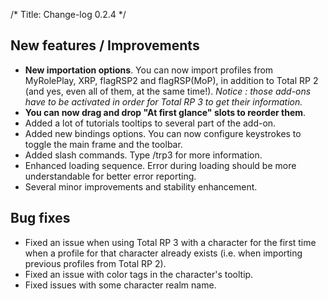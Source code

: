 /*
Title: Change-log 0.2.4
*/

## New features / Improvements

* **New importation options**. You can now import profiles from MyRolePlay, XRP, flagRSP2 and flagRSP(MoP), in addition to Total RP 2 (and yes, even all of them, at the same time!).
*Notice : those add-ons have to be activated in order for Total RP 3 to get their information.*
* **You can now drag and drop "At first glance" slots to reorder them**.
* Added a lot of tutorials tooltips to several part of the add-on.
* Added new bindings options. You can now configure keystrokes to toggle the main frame and the toolbar.
* Added slash commands. Type /trp3 for more information.
* Enhanced loading sequence. Error during loading should be more understandable for better error reporting.
* Several minor improvements and stability enhancement.

## Bug fixes

* Fixed an issue when using Total RP 3 with a character for the first time when a profile for that character already exists (i.e. when importing previous profiles from Total RP 2).
* Fixed an issue with color tags in the character's tooltip.
* Fixed issues with some character realm name.